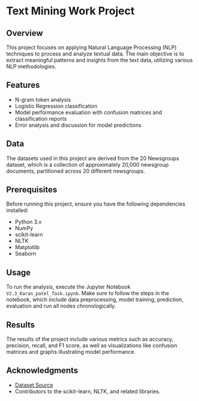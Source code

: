 # Text Mining Work Project

## Overview
This project focuses on applying Natural Language Processing (NLP) techniques to process and analyze textual data. The main objective is to extract meaningful patterns and insights from the text data, utilizing various NLP methodologies.

## Features
- N-gram token analysis
- Logistic Regression classification
- Model performance evaluation with confusion matrices and classification reports
- Error analysis and discussion for model predictions

## Data
The datasets used in this project are derived from the 20 Newsgroups dataset, which is a collection of approximately 20,000 newsgroup documents, partitioned across 20 different newsgroups.

## Prerequisites
Before running this project, ensure you have the following dependencies installed:
- Python 3.x
- NumPy
- scikit-learn
- NLTK
- Matplotlib
- Seaborn

## Usage
To run the analysis, execute the Jupyter Notebook `V2.3_Karan_patel_Task.ipynb`. Make sure to follow the steps in the notebook, which include data preprocessing, model training, prediction, evaluation and run all nodes chronologically.

## Results
The results of the project include various metrics such as accuracy, precision, recall, and F1 score, as well as visualizations like confusion matrices and graphs illustrating model performance.

## Acknowledgments
- [Dataset Source](http://qwone.com/~jason/20Newsgroups/)
- Contributors to the scikit-learn, NLTK, and related libraries.



